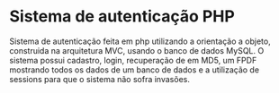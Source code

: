 # Sistema de autenticação PHP
Sistema de autenticação feita em php utilizando a orientação a objeto, construida na arquitetura MVC, usando o banco de dados MySQL. 
O sistema possui cadastro, login, recuperação de em MD5, um FPDF mostrando todos os dados de um banco de dados e a utilização de sessions para que o sistema não sofra invasões.

